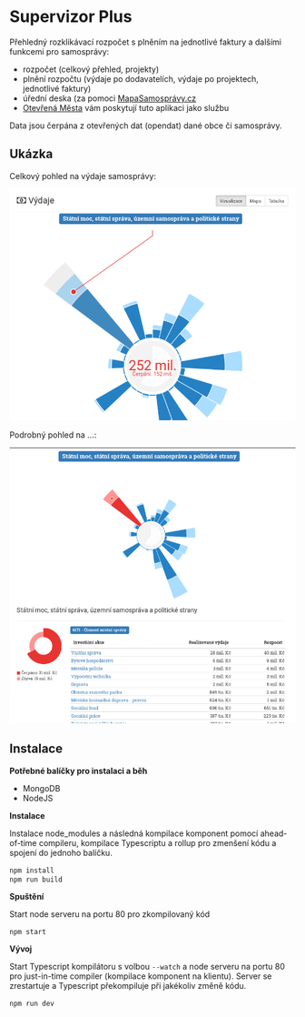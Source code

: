# Supervizor Plus

Přehledný rozklikávací rozpočet s plněním na jednotlivé faktury a dalšími funkcemi pro samosprávy:

- rozpočet (celkový přehled, projekty)
- plnění rozpočtu (výdaje po dodavatelích, výdaje po projektech, jednotlivé faktury)
- úřední deska (za pomoci [MapaSamosprávy.cz](http://www.mapasamospravy.cz/)
- [Otevřená Města](http://www.otevrenamesta.cz/) vám poskytují tuto aplikaci jako službu

Data jsou čerpána z otevřených dat (opendat) dané obce či samosprávy.

## Ukázka

Celkový pohled na výdaje samosprávy:

![Celkový pohled na výdaje samosprávy](example-1.png)

Podrobný pohled na ...:

![Podrobný pohled na ...](example-2.png)


## Instalace

**Potřebné balíčky pro instalaci a běh**

- MongoDB
- NodeJS

**Instalace**

Instalace node_modules a následná kompilace komponent pomocí ahead-of-time compileru, kompilace Typescriptu a rollup pro zmenšení kódu a spojení do jednoho balíčku.
```
npm install
npm run build
```

**Spuštění**

Start node serveru na portu 80 pro zkompilovaný kód
```
npm start
```

**Vývoj**

Start Typescript kompilátoru s volbou `--watch` a node serveru na portu 80 pro just-in-time compiler (kompilace komponent na klientu). Server se zrestartuje a Typescript překompiluje při jakékoliv změně kódu.
```
npm run dev
```
